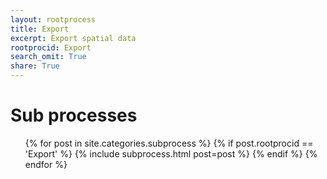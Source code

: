 ```yaml
---
layout: rootprocess
title: Export
excerpt: Export spatial data
rootprocid: Export
search_omit: True
share: True
---
```

<h1 class='foot-description'>Sub processes</h1>
<ul class='post-list'>
{% for post in site.categories.subprocess %}
 {% if post.rootprocid == 'Export' %}
   {% include subprocess.html post=post %}
 {% endif %}
{% endfor %}
</ul>
